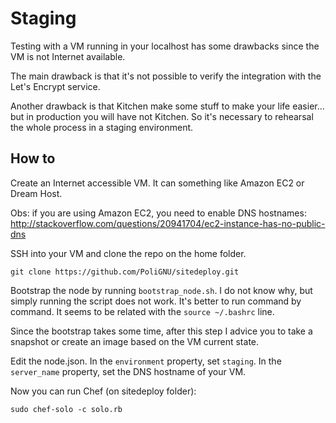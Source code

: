 
# Staging

Testing with a VM running in your localhost has some drawbacks since the VM is not Internet available. 

The main drawback is that it's not possible to verify the integration with the Let's Encrypt service.

Another drawback is that Kitchen make some stuff to make your life easier... but in production you will have not Kitchen. So it's necessary to rehearsal the whole process in a staging environment.

## How to

Create an Internet accessible VM. It can something like Amazon EC2 or Dream Host.

Obs: if you are using Amazon EC2, you need to enable DNS hostnames: http://stackoverflow.com/questions/20941704/ec2-instance-has-no-public-dns

SSH into your VM and clone the repo on the home folder.

```
git clone https://github.com/PoliGNU/sitedeploy.git
```

Bootstrap the node by running `bootstrap_node.sh`. I do not know why, but simply running the script does not work. It's better to run command by command. It seems to be related with the `source ~/.bashrc` line.

Since the bootstrap takes some time, after this step I advice you to take a snapshot or create an image based on the VM current state.

Edit the node.json. In the `environment` property, set `staging`. In the `server_name` property, set the DNS hostname of your VM.

Now you can run Chef (on sitedeploy folder):

```
sudo chef-solo -c solo.rb
```





